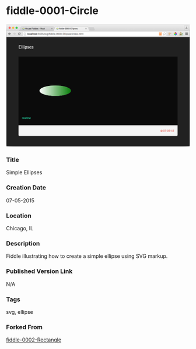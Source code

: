 fiddle-0001-Circle
======

![Screenshot](screenshot.png)


### Title

Simple Ellipses


### Creation Date

07-05-2015


### Location

Chicago, IL


### Description

Fiddle illustrating how to create a simple ellipse using SVG markup.


### Published Version Link

N/A


### Tags

svg, ellipse


### Forked From

[fiddle-0002-Rectangle](../fiddle-0002-Rectangle)
